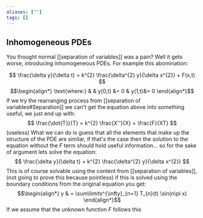 ```yaml
---
aliases: [""]
tags: []
---
```


## Inhomogeneous PDEs
You thought normal [[separation of variables]] was a pain? Well it gets worse, introducing inhomogeneous PDEs. For example this abomination:

$$ \frac{\delta y}{\delta t} = k^{2} \frac{\delta^{2} y}{\delta x^{2}} + F(x,t) $$
$$\begin{align*}
\text{where:} & & y(0,t) &= 0 & y(1,t)&= 0
\end{align*}$$
If we try the rearranging process from [[separation of variables#Separation]] we can't get the equation above into something useful, we just end up with:
$$ \frac{\dot{T}}{T} = k^{2} \frac{X''}{X} + \frac{F}{XT} $$
(useless)
What we can do is guess that all the elements that make up the structure of the PDE are similar, if that's the case then the solution to the equation without the $F$ term should hold useful information... so for the sake of argument lets solve the equation:
$$ \frac{\delta y}{\delta t} = k^{2} \frac{\delta^{2} y}{\delta x^{2}}   $$
This is of course solvable using the content from [[separation of variables]], (not going to prove this because pointless) if this is solved using the boundary conditions from the original equation you get:
$$\begin{align*}
y & = \sum\limits^{\infty}_{n=1} T_{n}(t) \sin(n\pi x) 
\end{align*}$$
If we assume that the unknown function $F$ follows this 
